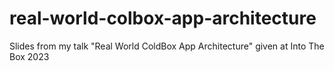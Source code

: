 # real-world-colbox-app-architecture
Slides from my talk "Real World ColdBox App Architecture" given at Into The Box 2023
